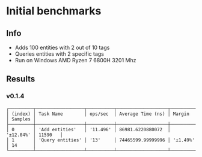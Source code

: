 # Initial benchmarks

## Info

- Adds 100 entities with 2 out of 10 tags
- Queries entities with 2 specific tags
- Run on Windows AMD Ryzen 7 6800H 3201 Mhz

## Results

### v0.1.4

```
┌─────────┬──────────────────┬──────────┬───────────────────┬───────────┬─────────┐
│ (index) │ Task Name        │ ops/sec  │ Average Time (ns) │ Margin    │ Samples │
├─────────┼──────────────────┼──────────┼───────────────────┼───────────┼─────────┤
│ 0       │ 'Add entities'   │ '11.496' │ 86981.6220880072  │ '±12.04%' │ 11590   │
│ 1       │ 'Query entities' │ '13'     │ 74465599.99999996 │ '±1.49%'  │ 14      │
└─────────┴──────────────────┴──────────┴───────────────────┴───────────┴─────────┘
```
